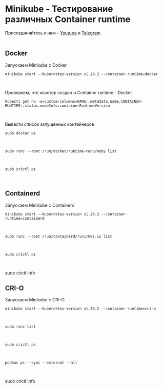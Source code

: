 # Minikube - Тестирование различных Container runtime

Присоединяйтесь к нам - [Youtube](https://www.youtube.com/channel/UCqC3c7UHtwoX2wy7fdHc6gg) и [Telegram](https://t.me/devops_mops)
<br><br>

## Docker
Запускаем Minikube c Docker
```
minikube start --kubernetes-version v1.20.2 --container-runtime=docker
```
<br>

Проверяем, что кластер создан и Container runtime - Docker
```
kubectl get no -o=custom-columns=NAME:.metadata.name,CONTAINER-RUNTIME:.status.nodeInfo.containerRuntimeVersion
```
<br>

Вывести список запущенных контейнеров
```
sudo docker ps
```
<br>

```
sudo runc --root /run/docker/runtime-runc/moby list
```
<br>

```
sudo crictl ps
```
<br>

## Containerd
Запускаем Minikube c Containerd
```
minikube start --kubernetes-version v1.20.2 --container-runtime=containerd
```
<br>

```
sudo runc --root /run/containerd/runc/k8s.io list
```
<br>

```
sudo crictl ps
```
<br>

sudo crictl info

## CRI-O
Запускаем Minikube c CRI-O
```
minikube start --kubernetes-version v1.20.2 --container-runtime=cri-o
```
<br>

```
sudo runc list
```
<br>

```
sudo crictl ps
```
<br>

```
podman ps --sync --external --all
```
<br>

sudo crictl info